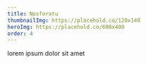 ```yaml
---
title: Nosferatu
thumbnailImg: https://placehold.co/120x140
heroImg: https://placehold.co/600x400
order: 4
---
```

lorem ipsum dolor sit amet